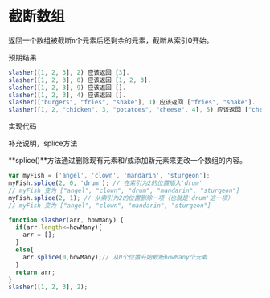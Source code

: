 # 截断数组

返回一个数组被截断`n`个元素后还剩余的元素，截断从索引0开始。

预期结果

```javascript
slasher([1, 2, 3], 2) 应该返回 [3].
slasher([1, 2, 3], 0) 应该返回 [1, 2, 3].
slasher([1, 2, 3], 9) 应该返回 [].
slasher([1, 2, 3], 4) 应该返回 [].
slasher(["burgers", "fries", "shake"], 1) 应该返回 ["fries", "shake"].
slasher([1, 2, "chicken", 3, "potatoes", "cheese", 4], 5) 应该返回 ["cheese", 4].
```

实现代码

补充说明，splice方法

**splice()**方法通过删除现有元素和/或添加新元素来更改一个数组的内容。

```javascript
var myFish = ['angel', 'clown', 'mandarin', 'sturgeon'];
myFish.splice(2, 0, 'drum'); // 在索引为2的位置插入'drum'
// myFish 变为 ["angel", "clown", "drum", "mandarin", "sturgeon"]
myFish.splice(2, 1); // 从索引为2的位置删除一项（也就是'drum'这一项）
// myFish 变为 ["angel", "clown", "mandarin", "sturgeon"]
```

```javascript
function slasher(arr, howMany) {
  if(arr.length<=howMany){
    arr = [];
  }
  else{
    arr.splice(0,howMany);// 从0个位置开始截断howMany个元素 
  }
  return arr;
}
slasher([1, 2, 3], 2);
```


